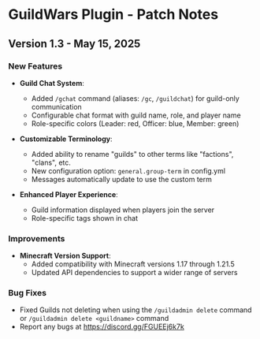 # GuildWars Plugin - Patch Notes

## Version 1.3 - May 15, 2025

### New Features
- **Guild Chat System**: 
  - Added `/gchat` command (aliases: `/gc`, `/guildchat`) for guild-only communication
  - Configurable chat format with guild name, role, and player name
  - Role-specific colors (Leader: red, Officer: blue, Member: green)

- **Customizable Terminology**:
  - Added ability to rename "guilds" to other terms like "factions", "clans", etc.
  - New configuration option: `general.group-term` in config.yml
  - Messages automatically update to use the custom term

- **Enhanced Player Experience**:
  - Guild information displayed when players join the server
  - Role-specific tags shown in chat

### Improvements
- **Minecraft Version Support**:
  - Added compatibility with Minecraft versions 1.17 through 1.21.5
  - Updated API dependencies to support a wider range of servers

### Bug Fixes
- Fixed Guilds not deleting when using the `/guildadmin delete` command or `/guildadmin delete <guildname>` command
- Report any bugs at https://discord.gg/FGUEEj6k7k


